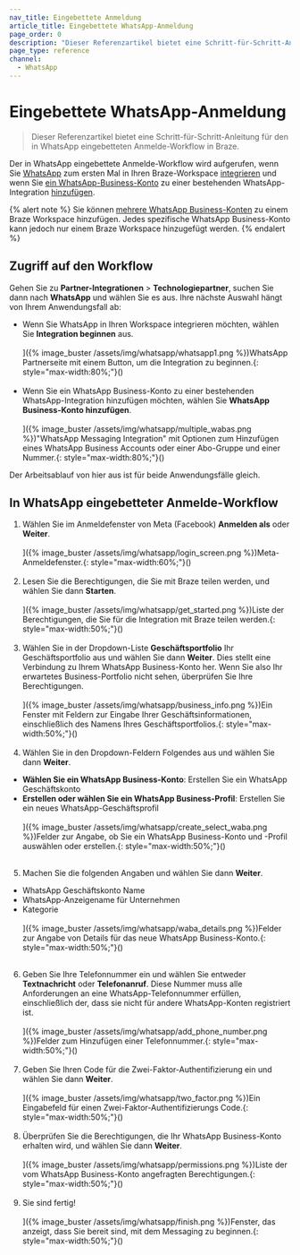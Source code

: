 ```yaml
---
nav_title: Eingebettete Anmeldung
article_title: Eingebettete WhatsApp-Anmeldung
page_order: 0
description: "Dieser Referenzartikel bietet eine Schritt-für-Schritt-Anleitung für den in WhatsApp eingebetteten Anmelde-Workflow in Braze."
page_type: reference
channel:
  - WhatsApp
---
```


# Eingebettete WhatsApp-Anmeldung

> Dieser Referenzartikel bietet eine Schritt-für-Schritt-Anleitung für den in WhatsApp eingebetteten Anmelde-Workflow in Braze.

Der in WhatsApp eingebettete Anmelde-Workflow wird aufgerufen, wenn Sie [WhatsApp]({{site.baseurl}}/user_guide/message_building_by_channel/whatsapp/overview/) zum ersten Mal in Ihren Braze-Workspace [integrieren]({{site.baseurl}}/user_guide/message_building_by_channel/whatsapp/overview/) und wenn Sie [ein WhatsApp-Business-Konto]({{site.baseurl}}/user_guide/message_building_by_channel/whatsapp/overview/multiple_subscription_groups/) zu einer bestehenden WhatsApp-Integration [hinzufügen]({{site.baseurl}}/user_guide/message_building_by_channel/whatsapp/overview/multiple_subscription_groups/).

{% alert note %}
Sie können [mehrere WhatsApp Business-Konten](({{site.baseurl}}/user_guide/message_building_by_channel/whatsapp/overview/multiple_subscription_groups/)) zu einem Braze Workspace hinzufügen. Jedes spezifische WhatsApp Business-Konto kann jedoch nur einem Braze Workspace hinzugefügt werden.
{% endalert %}

## Zugriff auf den Workflow

Gehen Sie zu **Partner-Integrationen** > **Technologiepartner**, suchen Sie dann nach **WhatsApp** und wählen Sie es aus. Ihre nächste Auswahl hängt von Ihrem Anwendungsfall ab:

- Wenn Sie WhatsApp in Ihren Workspace integrieren möchten, wählen Sie **Integration beginnen** aus. <br><br>]({% image_buster /assets/img/whatsapp/whatsapp1.png %})WhatsApp Partnerseite mit einem Button, um die Integration zu beginnen.{: style="max-width:80%;"}()<br><br>
- Wenn Sie ein WhatsApp Business-Konto zu einer bestehenden WhatsApp-Integration hinzufügen möchten, wählen Sie **WhatsApp Business-Konto hinzufügen**. <br><br>]({% image_buster /assets/img/whatsapp/multiple_wabas.png %})"WhatsApp Messaging Integration" mit Optionen zum Hinzufügen eines WhatsApp Business Accounts oder einer Abo-Gruppe und einer Nummer.{: style="max-width:80%;"}()

Der Arbeitsablauf von hier aus ist für beide Anwendungsfälle gleich.

## In WhatsApp eingebetteter Anmelde-Workflow

1. Wählen Sie im Anmeldefenster von Meta (Facebook) **Anmelden als** oder **Weiter**. <br><br>]({% image_buster /assets/img/whatsapp/login_screen.png %})Meta-Anmeldefenster.{: style="max-width:60%;"}()<br><br>
2. Lesen Sie die Berechtigungen, die Sie mit Braze teilen werden, und wählen Sie dann **Starten**. <br><br>]({% image_buster /assets/img/whatsapp/get_started.png %})Liste der Berechtigungen, die Sie für die Integration mit Braze teilen werden.{: style="max-width:50%;"}()<br><br>
3. Wählen Sie in der Dropdown-Liste **Geschäftsportfolio** Ihr Geschäftsportfolio aus und wählen Sie dann **Weiter**. Dies stellt eine Verbindung zu Ihrem WhatsApp Business-Konto her. Wenn Sie also Ihr erwartetes Business-Portfolio nicht sehen, überprüfen Sie Ihre Berechtigungen.<br><br>]({% image_buster /assets/img/whatsapp/business_info.png %})Ein Fenster mit Feldern zur Eingabe Ihrer Geschäftsinformationen, einschließlich des Namens Ihres Geschäftsportfolios.{: style="max-width:50%;"}()<br><br>
4. Wählen Sie in den Dropdown-Feldern Folgendes aus und wählen Sie dann **Weiter**.
- **Wählen Sie ein WhatsApp Business-Konto**: Erstellen Sie ein WhatsApp Geschäftskonto
- **Erstellen oder wählen Sie ein WhatsApp Business-Profil**: Erstellen Sie ein neues WhatsApp-Geschäftsprofil <br><br>]({% image_buster /assets/img/whatsapp/create_select_waba.png %})Felder zur Angabe, ob Sie ein WhatsApp Business-Konto und -Profil auswählen oder erstellen.{: style="max-width:50%;"}()<br><br>
5. Machen Sie die folgenden Angaben und wählen Sie dann **Weiter**.
- WhatsApp Geschäftskonto Name
- WhatsApp-Anzeigename für Unternehmen
- Kategorie <br><br>]({% image_buster /assets/img/whatsapp/waba_details.png %})Felder zur Angabe von Details für das neue WhatsApp Business-Konto.{: style="max-width:50%;"}()<br><br>
6. Geben Sie Ihre Telefonnummer ein und wählen Sie entweder **Textnachricht** oder **Telefonanruf**. Diese Nummer muss alle Anforderungen an eine WhatsApp-Telefonnummer erfüllen, einschließlich der, dass sie nicht für andere WhatsApp-Konten registriert ist. <br><br>]({% image_buster /assets/img/whatsapp/add_phone_number.png %})Felder zum Hinzufügen einer Telefonnummer.{: style="max-width:50%;"}()<br><br>
7. Geben Sie Ihren Code für die Zwei-Faktor-Authentifizierung ein und wählen Sie dann **Weiter**. <br><br>]({% image_buster /assets/img/whatsapp/two_factor.png %})Ein Eingabefeld für einen Zwei-Faktor-Authentifizierungs Code.{: style="max-width:50%;"}()<br><br>
8. Überprüfen Sie die Berechtigungen, die Ihr WhatsApp Business-Konto erhalten wird, und wählen Sie dann **Weiter**. <br><br>]({% image_buster /assets/img/whatsapp/permissions.png %})Liste der vom WhatsApp Business-Konto angefragten Berechtigungen.{: style="max-width:50%;"}()<br><br>
9. Sie sind fertig! <br><br>]({% image_buster /assets/img/whatsapp/finish.png %})Fenster, das anzeigt, dass Sie bereit sind, mit dem Messaging zu beginnen.{: style="max-width:50%;"}()


